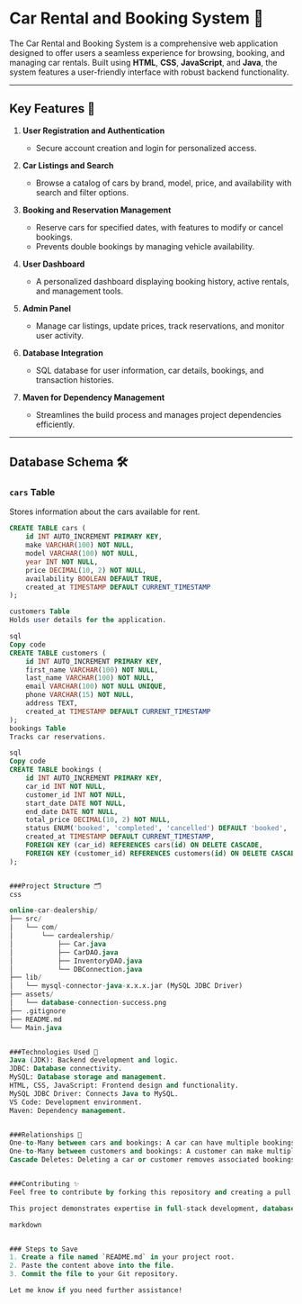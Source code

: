 # Car Rental and Booking System 🚗

The Car Rental and Booking System is a comprehensive web application designed to offer users a seamless experience for browsing, booking, and managing car rentals. Built using **HTML**, **CSS**, **JavaScript**, and **Java**, the system features a user-friendly interface with robust backend functionality.

---

## Key Features 🌟

1. **User Registration and Authentication**  
   - Secure account creation and login for personalized access.  

2. **Car Listings and Search**  
   - Browse a catalog of cars by brand, model, price, and availability with search and filter options.

3. **Booking and Reservation Management**  
   - Reserve cars for specified dates, with features to modify or cancel bookings.  
   - Prevents double bookings by managing vehicle availability.

4. **User Dashboard**  
   - A personalized dashboard displaying booking history, active rentals, and management tools.

5. **Admin Panel**  
   - Manage car listings, update prices, track reservations, and monitor user activity.

6. **Database Integration**  
   - SQL database for user information, car details, bookings, and transaction histories.

7. **Maven for Dependency Management**  
   - Streamlines the build process and manages project dependencies efficiently.

---

## Database Schema 🛠️

### `cars` Table  
Stores information about the cars available for rent.  
```sql
CREATE TABLE cars (
    id INT AUTO_INCREMENT PRIMARY KEY,
    make VARCHAR(100) NOT NULL,
    model VARCHAR(100) NOT NULL,
    year INT NOT NULL,
    price DECIMAL(10, 2) NOT NULL,
    availability BOOLEAN DEFAULT TRUE,
    created_at TIMESTAMP DEFAULT CURRENT_TIMESTAMP
);

customers Table
Holds user details for the application.

sql
Copy code
CREATE TABLE customers (
    id INT AUTO_INCREMENT PRIMARY KEY,
    first_name VARCHAR(100) NOT NULL,
    last_name VARCHAR(100) NOT NULL,
    email VARCHAR(100) NOT NULL UNIQUE,
    phone VARCHAR(15) NOT NULL,
    address TEXT,
    created_at TIMESTAMP DEFAULT CURRENT_TIMESTAMP
);
bookings Table
Tracks car reservations.

sql
Copy code
CREATE TABLE bookings (
    id INT AUTO_INCREMENT PRIMARY KEY,
    car_id INT NOT NULL,
    customer_id INT NOT NULL,
    start_date DATE NOT NULL,
    end_date DATE NOT NULL,
    total_price DECIMAL(10, 2) NOT NULL,
    status ENUM('booked', 'completed', 'cancelled') DEFAULT 'booked',
    created_at TIMESTAMP DEFAULT CURRENT_TIMESTAMP,
    FOREIGN KEY (car_id) REFERENCES cars(id) ON DELETE CASCADE,
    FOREIGN KEY (customer_id) REFERENCES customers(id) ON DELETE CASCADE
);


###Project Structure 🗂️
css

online-car-dealership/
├── src/
│   └── com/
│       └── cardealership/
│           ├── Car.java
│           ├── CarDAO.java
│           ├── InventoryDAO.java
│           └── DBConnection.java
├── lib/
│   └── mysql-connector-java-x.x.x.jar (MySQL JDBC Driver)
├── assets/
│   └── database-connection-success.png
├── .gitignore
├── README.md
└── Main.java


###Technologies Used 🚀
Java (JDK): Backend development and logic.
JDBC: Database connectivity.
MySQL: Database storage and management.
HTML, CSS, JavaScript: Frontend design and functionality.
MySQL JDBC Driver: Connects Java to MySQL.
VS Code: Development environment.
Maven: Dependency management.


###Relationships 🔗
One-to-Many between cars and bookings: A car can have multiple bookings.
One-to-Many between customers and bookings: A customer can make multiple bookings.
Cascade Deletes: Deleting a car or customer removes associated bookings automatically.


###Contributing ✨
Feel free to contribute by forking this repository and creating a pull request with your improvements or bug fixes.

This project demonstrates expertise in full-stack development, database management, and front-end design. It is scalable for future enhancements like payment gateways and automated notifications, making it a robust example of a real-world web application.

markdown


### Steps to Save
1. Create a file named `README.md` in your project root.
2. Paste the content above into the file.
3. Commit the file to your Git repository. 

Let me know if you need further assistance!








